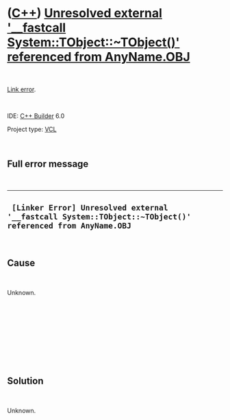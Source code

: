 
 

 

 

 

 

([C++](Cpp.md)) [Unresolved external '\_\_fastcall System::TObject::\~TObject()' referenced from AnyName.OBJ](CppLinkErrorUnresolvedExternalTObjectDestructor.md)
===================================================================================================================================================================

 

[Link error](CppLinkError.md).

 

IDE: [C++ Builder](CppBuilder.md) 6.0

Project type: [VCL](CppVcl.md)

 

Full error message
------------------

 

  ------------------------------------------------------------------------------------------------------------
  ` [Linker Error] Unresolved external '__fastcall System::TObject::~TObject()' referenced from AnyName.OBJ`
  ------------------------------------------------------------------------------------------------------------

 

Cause
-----

 

Unknown.

 

 

 

 

 

Solution
--------

 

Unknown.

 

 

 

 

 

 

